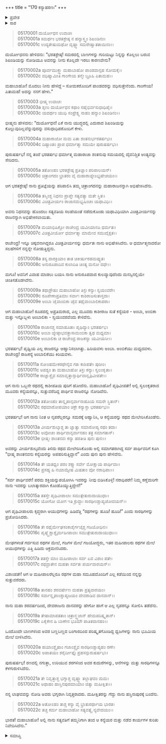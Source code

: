 +++
title = "170 ಕನ್ಯಾಹರಣಃ"
+++

<details><summary>ಪ್ರವೇಶ</summary>


।।   ಓಂ ಓಂ ನಮೋ ನಾರಾಯಣಾಯ।।   ಶ್ರೀ ವೇದವ್ಯಾಸಾಯ ನಮಃ ।।

ಶ್ರೀ ಕೃಷ್ಣದ್ವೈಪಾಯನ ವೇದವ್ಯಾಸ ವಿರಚಿತ  

**ಶ್ರೀ ಮಹಾಭಾರತ**

**ಉದ್ಯೋಗ ಪರ್ವ**

**ಅಂಬೋಽಪಾಖ್ಯಾನ ಪರ್ವ**

**ಅಧ್ಯಾಯ 170**

</details>

<details><summary>ಸಾರ</summary>

ಶಿಖಂಡಿಯನ್ನು ನೀನು ಏಕೆ ಕೊಲ್ಲುವುದಿಲ್ಲವೆಂದು ದುರ್ಯೋಧನನು ಕೇಳಲು, ಭೀಷ್ಮನು ಎಲ್ಲ ನೃಪರ ಸಮಕ್ಷಮದಲ್ಲಿ ಕಾರಣವನ್ನು ಹೇಳಲು ಪ್ರಾರಂಭಿಸಿದುದು (1-3). ತಮ್ಮ ವಿಚಿತ್ರವೀರ್ಯನಿಗೆ ವಿವಾಹಮಾಡಲು ಬಯಸಿ ಭೀಷ್ಮನು ಕಾಶೀರಾಜಕುಮಾರಿಯರ ಸ್ವಯಂವರಕ್ಕೆ ಹೋಗಿ ಅಂಬೆ, ಅಂಬಿಕೆ, ಅಂಬಾಲಿಕೆಯರನ್ನು ರಥದ ಮೇಲೆ ಕುಳ್ಳಿರಿಸಿಕೊಂಡು ಎದುರಿಸಿದ ರಾಜರನ್ನೆಲ್ಲ ಏಕರಥನಾಗಿ ಸೋಲಿಸಿ ಹಸ್ತಿನಾಪುರಕ್ಕೆ ಮರಳಿದುದು (4-22).


</details>


> 05170001 ದುರ್ಯೋಧನ ಉವಾಚ।   
05170001a ಕಿಮರ್ಥಂ ಭರತಶ್ರೇಷ್ಠ ನ ಹನ್ಯಾಸ್ತ್ವಂ ಶಿಖಂಡಿನಂ।   
05170001c ಉದ್ಯತೇಷುಮಥೋ ದೃಷ್ಟ್ವಾ ಸಮರೇಷ್ವಾತತಾಯಿನಂ।।

ದುರ್ಯೋಧನನು ಹೇಳಿದನು: “ಭರತಶ್ರೇಷ್ಠ! ಸಮರದಲ್ಲಿ ಬಾಣಗಳನ್ನು ಗುರಿಯಿಟ್ಟು ನಿನ್ನನ್ನು ಕೊಲ್ಲಲು ಬರುವ ಶಿಖಂಡಿಯನ್ನು ನೋಡಿಯೂ ಅವನನ್ನು ನೀನು ಕೊಲ್ಲದೇ ಇರಲು ಕಾರಣವೇನು?

> 05170002a ಪೂರ್ವಮುಕ್ತ್ವಾ ಮಹಾಬಾಹೋ ಪಾಂಡವಾನ್ಸಹ ಸೋಮಕೈಃ।  
05170002c ವಧಿಷ್ಯಾಮೀತಿ ಗಾಂಗೇಯ ತನ್ಮೇ ಬ್ರೂಹಿ ಪಿತಾಮಹ।।

ಮಹಾಬಾಹೋ! ಮೊದಲು ನೀನು ಹೇಳಿದ್ದೆ – ಸೋಮಕರೊಂದಿಗೆ ಪಾಂಡವರನ್ನು ವಧಿಸುತ್ತೇನೆಂದು. ಗಾಂಗೇಯ! ಪಿತಾಮಹ! ಅದನ್ನು ನನಗೆ ಹೇಳು.”

> 05170003 ಭೀಷ್ಮ ಉವಾಚ।  
05170003a ಶೃಣು ದುರ್ಯೋಧನ ಕಥಾಂ ಸಹೈಭಿರ್ವಸುಧಾಧಿಪೈಃ।   
05170003c ಯದರ್ಥಂ ಯುಧಿ ಸಂಪ್ರೇಕ್ಷ್ಯ ನಾಹಂ ಹನ್ಯಾಂ ಶಿಖಂಡಿನಂ।।

ಭೀಷ್ಮನು ಹೇಳಿದನು: “ದುರ್ಯೋಧನ! ಏಕೆ ನಾನು ಯುದ್ಧದಲ್ಲಿ ಎದುರಾದ ಶಿಖಂಡಿಯನ್ನು ಕೊಲ್ಲುವುದಿಲ್ಲವೆನ್ನುವುದನ್ನು ವಸುಧಾಧಿಪರೊಂದಿಗೆ ಕೇಳು.

> 05170004a ಮಹಾರಾಜೋ ಮಮ ಪಿತಾ ಶಂತನುರ್ಭರತರ್ಷಭಃ।  
05170004c ದಿಷ್ಟಾಂತಂ ಪ್ರಾಪ ಧರ್ಮಾತ್ಮಾ ಸಮಯೇ ಪುರುಷರ್ಷಭ।।

ಪುರುಷರ್ಷಭ! ನನ್ನ ತಂದೆ ಭರತರ್ಷಭ ಧರ್ಮಾತ್ಮ ಮಹಾರಾಜಾ ಶಂತನುವು ಸಮಯದಲ್ಲಿ ದೈವನಿಶ್ಚಿತ ಅಂತ್ಯವನ್ನು ಸೇರಿದನು.

> 05170005a ತತೋಽಹಂ ಭರತಶ್ರೇಷ್ಠ ಪ್ರತಿಜ್ಞಾಂ ಪರಿಪಾಲಯನ್।  
05170005c ಚಿತ್ರಾಂಗದಂ ಭ್ರಾತರಂ ವೈ ಮಹಾರಾಜ್ಯೇಽಭ್ಯಷೇಚಯಂ।।

ಆಗ ಭರತಶ್ರೇಷ್ಠ! ನಾನು ಪ್ರತಿಜ್ಞೆಯನ್ನು ಪರಿಪಾಲಿಸಿ ತಮ್ಮ ಚಿತ್ರಾಂಗದನನ್ನು ಮಹಾರಾಜನನ್ನಾಗಿ ಅಭಿಷೇಕಿಸಿದೆನು.

> 05170006a ತಸ್ಮಿಂಶ್ಚ ನಿಧನಂ ಪ್ರಾಪ್ತೇ ಸತ್ಯವತ್ಯಾ ಮತೇ ಸ್ಥಿತಃ।  
05170006c ವಿಚಿತ್ರವೀರ್ಯಂ ರಾಜಾನಮಭ್ಯಷಿಂಚಂ ಯಥಾವಿಧಿ।।

ಅವನು ನಿಧನವನ್ನು ಹೊಂದಲು ಸತ್ಯವತಿಯ ಸಲಹೆಯಂತೆ ನಡೆದುಕೊಂಡು ಯಥಾವಿಧಿಯಾಗಿ ವಿಚಿತ್ರವೀರ್ಯನನ್ನು ರಾಜನನ್ನಾಗಿ ಅಭಿಷೇಕಿಸಲಾಯಿತು.

> 05170007a ಮಯಾಭಿಷಿಕ್ತೋ ರಾಜೇಂದ್ರ ಯವೀಯಾನಪಿ ಧರ್ಮತಃ।  
05170007c ವಿಚಿತ್ರವೀರ್ಯೋ ಧರ್ಮಾತ್ಮಾ ಮಾಮೇವ ಸಮುದೈಕ್ಷತ।।

ರಾಜೇಂದ್ರ! ಇನ್ನೂ ಚಿಕ್ಕವನಾಗಿದ್ದರೂ ವಿಚಿತ್ರವೀರ್ಯನನ್ನು ಧರ್ಮತಃ ನಾನು ಅಭಿಷೇಕಿಸಿದೆನು. ಆ ಧರ್ಮಾತ್ಮನಾದರೋ ಸಲಹೆಗಳಿಗೆ ನನ್ನನ್ನೇ ನೋಡುತ್ತಿದ್ದನು.

> 05170008a ತಸ್ಯ ದಾರಕ್ರಿಯಾಂ ತಾತ ಚಿಕೀರ್ಷುರಹಮಪ್ಯುತ।   
05170008c ಅನುರೂಪಾದಿವ ಕುಲಾದಿತಿ ಚಿಂತ್ಯ ಮನೋ ದಧೇ।।

ಮಗೂ! ಅವನಿಗೆ ವಿವಾಹ ಮಾಡಲು ಬಯಸಿ ನಾನು ಅನುರೂಪವಾದ ಕುಲವ್ಯಾವುದೆಂದು ಮನಸ್ಸಿನಲ್ಲಿಯೇ ಚಿಂತಿಸತೊಡಗಿದೆನು.

> 05170009a ತಥಾಶ್ರೌಷಂ ಮಹಾಬಾಹೋ ತಿಸ್ರಃ ಕನ್ಯಾಃ ಸ್ವಯಂವರೇ।  
05170009c ರೂಪೇಣಾಪ್ರತಿಮಾಃ ಸರ್ವಾಃ ಕಾಶಿರಾಜಸುತಾಸ್ತದಾ।  
05170009e ಅಂಬಾ ಚೈವಾಂಬಿಕಾ ಚೈವ ತಥೈವಾಂಬಾಲಿಕಾಪರಾ।

ಆಗ ಮಹಾಬಾಹೋ! ರೂಪದಲ್ಲಿ ಅಪ್ರತಿಮರಾದ, ಎಲ್ಲ ಮೂವರು ಕಾಶೀರಾಜ ಸುತೆ ಕನ್ಯೆಯರ - ಅಂಬಾ, ಅಂಬಿಕಾ ಮತ್ತು ಇನ್ನೊಬ್ಬಳು ಅಂಬಾಲಿಕಾ - ಸ್ವಯಂವರವೆಂದು ಕೇಳಿದೆನು.

> 05170010a ರಾಜಾನಶ್ಚ ಸಮಾಹೂತಾಃ ಪೃಥಿವ್ಯಾಂ ಭರತರ್ಷಭ।  
05170010c ಅಂಬಾ ಜ್ಯೇಷ್ಠಾಭವತ್ತಾಸಾಮಂಬಿಕಾ ತ್ವಥ ಮಧ್ಯಮಾ।  
05170010e ಅಂಬಾಲಿಕಾ ಚ ರಾಜೇಂದ್ರ ರಾಜಕನ್ಯಾ ಯವೀಯಸೀ।।

ಭರತರ್ಷಭ! ಪೃಥ್ವಿಯ ಎಲ್ಲ ರಾಜರನ್ನೂ ಆಹ್ವಾನಿಸಲಾಗಿತ್ತು. ಹಿರಿಯವಳು ಅಂಬಾ. ಅಂಬಿಕೆಯು ಮಧ್ಯದವಳು. ರಾಜೇಂದ್ರ! ರಾಜಕನ್ಯೆ ಅಂಬಾಲಿಕೆಯು ಕಿರಿಯವಳು.

> 05170011a ಸೋಽಹಮೇಕರಥೇನೈವ ಗತಃ ಕಾಶಿಪತೇಃ ಪುರೀಂ।  
05170011c ಅಪಶ್ಯಂ ತಾ ಮಹಾಬಾಹೋ ತಿಸ್ರಃ ಕನ್ಯಾಃ ಸ್ವಲಂಕೃತಾಃ।  
05170011e ರಾಜ್ಞಾಶ್ಚೈವ ಸಮಾವೃತ್ತಾನ್ಪಾರ್ಥಿವಾನ್ಪೃಥಿವೀಪತೇ।।

ಆಗ ನಾನು ಒಬ್ಬನೇ ರಥದಲ್ಲಿ ಕಾಶೀಪತಿಯ ಪುರಿಗೆ ಹೋದೆನು. ಮಹಾಬಾಹೋ! ಪೃಥಿವೀಪತೇ! ಅಲ್ಲಿ ಸ್ವಲಂಕೃತರಾದ ಮೂವರು ಕನ್ಯೆಯರನ್ನೂ, ಸುತ್ತುವರೆದಿದ್ದ ಪಾರ್ಥಿವ ರಾಜರನ್ನೂ ನೋಡಿದೆನು.

> 05170012a ತತೋಽಹಂ ತಾನ್ನೃಪಾನ್ಸರ್ವಾನಾಹೂಯ ಸಮರೇ ಸ್ಥಿತಾನ್।  
05170012c ರಥಮಾರೋಪಯಾಂ ಚಕ್ರೇ ಕನ್ಯಾಸ್ತಾ ಭರತರ್ಷಭ।।

ಭರತರ್ಷಭ! ಆಗ ನಾನು ನಿಂತ ಆ ನೃಪರೆಲ್ಲರನ್ನೂ ಸಮರಕ್ಕೆ ಆಹ್ವಾನಿಸಿ, ಆ ಕನ್ಯೆಯರನ್ನು ರಥದ ಮೇಲೇರಿಸಿಕೊಂಡೆನು.

> 05170013a ವೀರ್ಯಶುಲ್ಕಾಶ್ಚ ತಾ ಜ್ಞಾತ್ವಾ ಸಮಾರೋಪ್ಯ ರಥಂ ತದಾ।  
05170013c ಅವೋಚಂ ಪಾರ್ಥಿವಾನ್ಸರ್ವಾನಹಂ ತತ್ರ ಸಮಾಗತಾನ್।  
05170013e ಭೀಷ್ಮಃ ಶಾಂತನವಃ ಕನ್ಯಾ ಹರತೀತಿ ಪುನಃ ಪುನಃ।।

ಅವರನ್ನು ವೀರ್ಯಶುಲ್ಕವೆಂದು ತಿಳಿದು ರಥದ ಮೇಲೇರಿಸಿಕೊಂಡು ಅಲ್ಲಿ ಸಮಾಗತರಾಗಿದ್ದ ಸರ್ವ ಪಾರ್ಥಿವರಿಗೆ ಕೂಗಿ “ಭೀಷ್ಮ ಶಾಂತನವನು ಕನ್ಯೆಯರನ್ನು ಅಪಹರಿಸುತ್ತಿದ್ದಾನೆ” ಎಂದು ಪುನಃ ಪುನಃ ಹೇಳಿದೆನು.

> 05170014a ತೇ ಯತಧ್ವಂ ಪರಂ ಶಕ್ತ್ಯಾ ಸರ್ವೇ ಮೋಕ್ಷಾಯ ಪಾರ್ಥಿವಾಃ।  
05170014c ಪ್ರಸಹ್ಯ ಹಿ ನಯಾಮ್ಯೇಷ ಮಿಷತಾಂ ವೋ ನರಾಧಿಪಾಃ।।

“ಸರ್ವ ಪಾರ್ಥಿವರೇ! ಪರಮ ಶಕ್ತಿಯನ್ನುಪಯೋಗಿಸಿ ಇವರನ್ನು ನೀವು ಬಿಡಿಸಿಕೊಳ್ಳಿ! ನರಾಧಿಪರೇ! ನಿಮ್ಮ ಕಣ್ಣೆದುರಿಗೇ ನಾನು ಇವರನ್ನು ಬಲಾತ್ಕಾರವಾಗಿ ಕೊಂಡೊಯ್ಯುತ್ತಿದ್ದೇನೆ!”

> 05170015a ತತಸ್ತೇ ಪೃಥಿವೀಪಾಲಾಃ ಸಮುತ್ಪೇತುರುದಾಯುಧಾಃ।   
05170015c ಯೋಗೋ ಯೋಗ ಇತಿ ಕ್ರುದ್ಧಾಃ ಸಾರಥೀಂಶ್ಚಾಪ್ಯಚೋದಯನ್।।

ಆಗ ಪೃಥಿವೀಪಾಲರು ಕೃದ್ಧರಾಗಿ ಆಯುಧಗಳನ್ನು ಹಿಡಿದೆತ್ತಿ “ರಥಗಳನ್ನು ಹೂಡಿ! ಹೂಡಿ!” ಎಂದು ಸಾರಥಿಗಳನ್ನು ಪ್ರಚೋದಿಸಿದರು.

> 05170016a ತೇ ರಥೈರ್ಮೇಘಸಂಕಾಶೈರ್ಗಜೈಶ್ಚ ಗಜಯೋಧಿನಃ।  
05170016c ಪೃಷ್ಠ್ಯೈಶ್ಚಾಶ್ವೈರ್ಮಹೀಪಾಲಾಃ ಸಮುತ್ಪೇತುರುದಾಯುಧಾಃ।।

ಮೇಘಗಳಂತೆ ಗರ್ಜಿಸುವ ರಥಗಳ ಮೇಲೆ, ಗಜಗಳ ಮೇಲೆ ಗಜಯೋದ್ಧರು, ಇತರ ಮಹೀಪಾಲರು ರಥಗಳ ಮೇಲೆ ಆಯುಧಗಳನ್ನು ಎತ್ತಿ ಹಿಡಿದು ಆಕ್ರಮಣಿಸಿದರು.

> 05170017a ತತಸ್ತೇ ಮಾಂ ಮಹೀಪಾಲಾಃ ಸರ್ವ ಏವ ವಿಶಾಂ ಪತೇ।  
05170017c ರಥವ್ರಾತೇನ ಮಹತಾ ಸರ್ವತಃ ಪರ್ಯವಾರಯನ್।।

ವಿಶಾಂಪತೇ! ಆಗ ಆ ಮಹೀಪಾಲರೆಲ್ಲರೂ ರಥಗಳ ಮಹಾ ಸಮೂಹದೊಂದಿಗೆ ಎಲ್ಲ ಕಡೆಯಿಂದ ನನ್ನನ್ನು ಸುತ್ತುವರೆದರು.

> 05170018a ತಾನಹಂ ಶರವರ್ಷೇಣ ಮಹತಾ ಪ್ರತ್ಯವಾರಯಂ।  
05170018c ಸರ್ವಾನ್ನೃಪಾಂಶ್ಚಾಪ್ಯಜಯಂ ದೇವರಾಡಿವ ದಾನವಾನ್।।

ನಾನು ಮಹಾ ಶರವರ್ಷದಿಂದ, ದೇವರಾಜನು ದಾನವರನ್ನು ಹೇಗೋ ಹಾಗೆ ಆ ಎಲ್ಲ ನೃಪರನ್ನೂ ಸೋಲಿಸಿ ತಡೆದೆನು.

> 05170019a ತೇಷಾಮಾಪತತಾಂ ಚಿತ್ರಾನ್ಧ್ವಜಾನ್ ಹೇಮಪರಿಷ್ಕೃತಾನ್।  
05170019c ಏಕೈಕೇನ ಹಿ ಬಾಣೇನ ಭೂಮೌ ಪಾತಿತವಾನಹಂ।।

ಒಂದೊಂದೇ ಬಾಣಗಳಿಂದ ಅವರ ಬಣ್ಣಬಣ್ಣದ ಬಂಗಾರದಿಂದ ಪರಿಷ್ಕೃತಗೊಂಡಿದ್ದ ಧ್ವಜಗಳನ್ನು ನಾನು ಭೂಮಿಯ ಮೇಲೆ ಬೀಳಿಸಿದೆನು.

> 05170020a ಹಯಾಂಶ್ಚೈಷಾಂ ಗಜಾಂಶ್ಚೈವ ಸಾರಥೀಂಶ್ಚಾಪ್ಯಹಂ ರಣೇ।  
05170020c ಅಪಾತಯಂ ಶರೈರ್ದೀಪ್ತೈಃ ಪ್ರಹಸನ್ಪುರುಷರ್ಷಭ।।

ಪುರುಷರ್ಷಭ! ರಣದಲ್ಲಿ ನಗುತ್ತಾ, ಉರಿಯುವ ಶರಗಳಿಂದ ಅವರ ಕುದುರೆಗಳನ್ನು, ಆನೆಗಳನ್ನು ಮತ್ತು ಸಾರಥಿಗಳನ್ನೂ ಕೆಳಗುರುಳಿಸಿದೆನು.

> 05170021a ತೇ ನಿವೃತ್ತಾಶ್ಚ ಭಗ್ನಾಶ್ಚ ದೃಷ್ಟ್ವಾ ತಲ್ಲಾಘವಂ ಮಮ।  
05170021c ಅಥಾಹಂ ಹಾಸ್ತಿನಪುರಮಾಯಾಂ ಜಿತ್ವಾ ಮಹೀಕ್ಷಿತಃ।।

ನನ್ನ ಲಾಘವವನ್ನು ನೋಡಿ ಅವರು ಭಗ್ನರಾಗಿ ನಿವೃತ್ತರಾದರು. ಮಹೀಕ್ಷಿತರನ್ನು ಗೆದ್ದು ನಾನು ಹಸ್ತಿನಾಪುರಕ್ಕೆ ಬಂದೆನು.

> 05170022a ಅತೋಽಹಂ ತಾಶ್ಚ ಕನ್ಯಾ ವೈ ಭ್ರಾತುರರ್ಥಾಯ ಭಾರತ।  
05170022c ತಚ್ಚ ಕರ್ಮ ಮಹಾಬಾಹೋ ಸತ್ಯವತ್ಯೈ ನ್ಯವೇದಯಂ।।

ಭಾರತ! ಮಹಾಬಾಹೋ! ಅಲ್ಲಿ ನಾನು ಸತ್ಯವತಿಗೆ ತಮ್ಮನಿಗಾಗಿ ತಂದ ಆ ಕನ್ಯೆಯರ ಮತ್ತು ನಡೆದ ಕಾರ್ಯಗಳ ಕುರಿತು ನಿವೇದಿಸಿದೆನು.”

<details><summary>ಸಮಾಪ್ತಿ</summary>


ಇತಿ ಶ್ರೀ ಮಹಾಭಾರತೇ ಉದ್ಯೋಗ ಪರ್ವಣಿ ಅಂಬೋಽಪಾಖ್ಯಾನ ಪರ್ವಣಿ ಕನ್ಯಾಹರಣೇ ಸಪ್ತತ್ಯಧಿಕಶತತಮೋಽಧ್ಯಾಯಃ।  
ಇದು ಶ್ರೀ ಮಹಾಭಾರತದಲ್ಲಿ ಉದ್ಯೋಗ ಪರ್ವದಲ್ಲಿ ಅಂಬೋಽಪಾಖ್ಯಾನ ಪರ್ವದಲ್ಲಿ ಕನ್ಯಾಹರಣದಲ್ಲಿ ನೂರಾಎಪ್ಪತ್ತನೆಯ ಅಧ್ಯಾಯವು.

</details>
